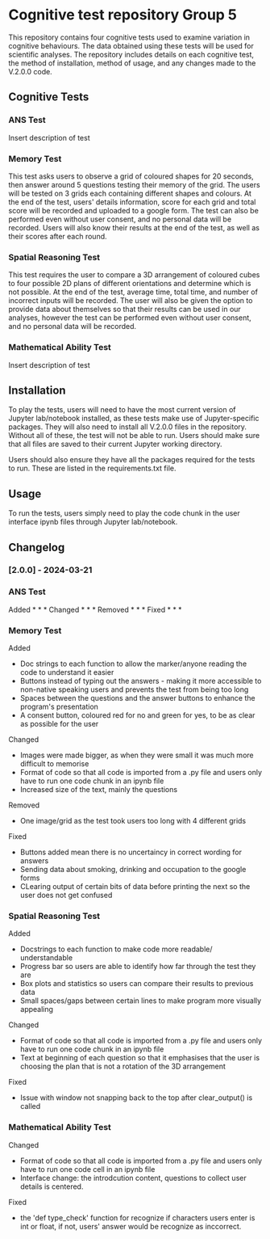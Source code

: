 # Cognitive test repository Group 5

This repository contains four cognitive tests used to examine variation in cognitive behaviours. The data obtained using these tests will be used for scientific analyses. The repository includes details on each cognitive test, the method of installation, method of usage, and any changes made to the V.2.0.0 code.

## Cognitive Tests

### ANS Test
Insert description of test

### Memory Test
This test asks users to observe a grid of coloured shapes for 20 seconds, then answer around 5 questions testing their memory of the grid. The users will be tested on 3 grids each containing different shapes and colours. At the end of the test, users' details information, score for each grid and total score will be recorded and uploaded to a google form. The test can also be performed even without user consent, and no personal data will be recorded. Users will also know their results at the end of the test, as well as their scores after each round. 

### Spatial Reasoning Test
This test requires the user to compare a 3D arrangement of coloured cubes to four possible 2D plans of different orientations and determine which is not possible. At the end of the test, average time, total time, and number of incorrect inputs will be recorded. The user will also be given the option to provide data about themselves so that their results can be used in our analyses, however the test can be performed even without user consent, and no personal data will be recorded.

### Mathematical Ability Test
Insert description of test

## Installation
To play the tests, users will need to have the most current version of Jupyter lab/notebook installed, as these tests make use of Jupyter-specific packages. They will also need to install all V.2.0.0 files in the repository. Without all of these, the test will not be able to run. Users should make sure that all files are saved to their current Jupyter working directory.

Users should also ensure they have all the packages required for the tests to run. These are listed in the requirements.txt file.

## Usage
To run the tests, users simply need to play the code chunk in the user interface ipynb files through Jupyter lab/notebook. 

## Changelog
### [2.0.0] - 2024-03-21

### ANS Test
Added
*
*
*
Changed
*
*
*
Removed
*
*
*
Fixed
*
*
*

### Memory Test
Added
* Doc strings to each function to allow the marker/anyone reading the code to understand it easier
* Buttons instead of typing out the answers - making it more accessible to non-native speaking users and prevents the test
  from being too long
* Spaces between the questions and the answer buttons to enhance the program's presentation
* A consent button, coloured red for no and green for yes, to be as clear as possible for the user
  
Changed
* Images were made bigger, as when they were small it was much more difficult to memorise
* Format of code so that all code is imported from a .py file and users only have to run one code chunk in an ipynb file
* Increased size of the text, mainly the questions
  
Removed
* One image/grid as the test took users too long with 4 different grids
  
Fixed
* Buttons added mean there is no uncertaincy in correct wording for answers
* Sending data about smoking, drinking and occupation to the google forms
* CLearing output of certain bits of data before printing the next so the user does not get confused


### Spatial Reasoning Test
Added
* Docstrings to each function to make code more readable/ understandable
* Progress bar so users are able to identify how far through the test they are
* Box plots and statistics so users can compare their results to previous data
* Small spaces/gaps between certain lines to make program more visually appealing

Changed
* Format of code so that all code is imported from a .py file and users only have to run one code chunk in an ipynb file
* Text at beginning of each question so that it emphasises that the user is choosing the plan that is not a rotation of the 3D arrangement

Fixed
* Issue with window not snapping back to the top after clear_output() is called

### Mathematical Ability Test
Changed
* Format of code so that all code is imported from a .py file and users only have to run one code cell in an ipynb file
* Interface change: the introdcution content, questions to collect user details is centered.
  
Fixed
* the 'def type_check' function for recognize if characters users enter is int or float, if not, users' answer would be recognize as inccorrect.
